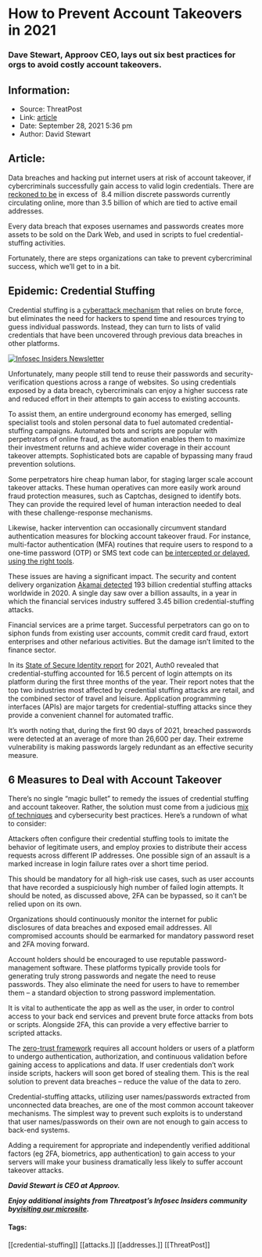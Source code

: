 # How to Prevent Account Takeovers in 2021
### Dave Stewart, Approov CEO, lays out six best practices for orgs to avoid costly account takeovers.

## Information:
+ Source: ThreatPost
+ Link: [article](https://kasperskycontenthub.com/threatpost-global/?p=175090)
+ Date: September 28, 2021  5:36 pm
+ Author: David Stewart


## Article:
Data breaches and hacking put internet users at risk of account takeover, if cybercriminals successfully gain access to valid login credentials. There are [reckoned to be](https://solutionsreview.com/identity-management/intuit-informs-turbotax-customers-of-account-takeovers/) in excess of  8.4 million discrete passwords currently circulating online, more than 3.5 billion of which are tied to active email addresses.


Every data breach that exposes usernames and passwords creates more assets to be sold on the Dark Web, and used in scripts to fuel credential-stuffing activities.


Fortunately, there are steps organizations can take to prevent cybercriminal success, which we’ll get to in a bit.


Epidemic: Credential Stuffing
-----------------------------


Credential stuffing is a [cyberattack mechanism](https://threatpost.com/spotify-credential-stuffing-cyberattack/163672/) that relies on brute force, but eliminates the need for hackers to spend time and resources trying to guess individual passwords. Instead, they can turn to lists of valid credentials that have been uncovered through previous data breaches in other platforms.


[![Infosec Insiders Newsletter](https://media.threatpost.com/wp-content/uploads/sites/103/2021/07/10165815/infosec_insiders_in_article_promo.png)](https://threatpost.com/infosec-insider-subscription-page/?utm_source=ART&utm_medium=ART&utm_campaign=InfosecInsiders_Newsletter_Promo/)


Unfortunately, many people still tend to reuse their passwords and security-verification questions across a range of websites. So using credentials exposed by a data breach, cybercriminals can enjoy a higher success rate and reduced effort in their attempts to gain access to existing accounts.


To assist them, an entire underground economy has emerged, selling specialist tools and stolen personal data to fuel automated credential-stuffing campaigns. Automated bots and scripts are popular with perpetrators of online fraud, as the automation enables them to maximize their investment returns and achieve wider coverage in their account takeover attempts. Sophisticated bots are capable of bypassing many fraud prevention solutions.


Some perpetrators hire cheap human labor, for staging larger scale account takeover attacks. These human operatives can more easily work around fraud protection measures, such as Captchas, designed to identify bots. They can provide the required level of human interaction needed to deal with these challenge-response mechanisms.


Likewise, hacker intervention can occasionally circumvent standard authentication measures for blocking account takeover fraud. For instance, multi-factor authentication (MFA) routines that require users to respond to a one-time password (OTP) or SMS text code can [be intercepted or delayed, using the right tools](https://securityintelligence.com/posts/massive-fraud-operation-evil-mobile-emulator-farms/).


These issues are having a significant impact. The security and content delivery organization [Akamai detected](https://www.akamai.com/uk/en/resources/our-thinking/state-of-the-internet-report/global-state-of-the-internet-security-ddos-attack-reports.jsp#:~:text=2021%20State%20of%20the%20Internet%20/%20Security%20Research,to%20exploit%20any%20vulnerability%20the) 193 billion credential stuffing attacks worldwide in 2020. A single day saw over a billion assaults, in a year in which the financial services industry suffered 3.45 billion credential-stuffing attacks.


Financial services are a prime target. Successful perpetrators can go on to siphon funds from existing user accounts, commit credit card fraud, extort enterprises and other nefarious activities. But the damage isn’t limited to the finance sector.


In its [State of Secure Identity report](https://auth0.com/resources/upcoming-webinars/state-of-security-identity-report-session-one#:~:text=The%202021%20Auth0%20State%20of%20Secure%20Identity%20report,and%20the%20adoption%20rates%20for%20identity%20protection%20technologies.) for 2021, Auth0 revealed that credential-stuffing accounted for 16.5 percent of login attempts on its platform during the first three months of the year. Their report notes that the top two industries most affected by credential stuffing attacks are retail, and the combined sector of travel and leisure. Application programming interfaces (APIs) are major targets for credential-stuffing attacks since they provide a convenient channel for automated traffic.


It’s worth noting that, during the first 90 days of 2021, breached passwords were detected at an average of more than 26,600 per day. Their extreme vulnerability is making passwords largely redundant as an effective security measure.


6 Measures to Deal with Account Takeover
----------------------------------------


There’s no single “magic bullet” to remedy the issues of credential stuffing and account takeover. Rather, the solution must come from a judicious [mix of techniques](https://www.csoonline.com/article/3448558/credential-stuffing-explained-how-to-prevent-detect-and-defend-against-it.html) and cybersecurity best practices. Here’s a rundown of what to consider:


Attackers often configure their credential stuffing tools to imitate the behavior of legitimate users, and employ proxies to distribute their access requests across different IP addresses. One possible sign of an assault is a marked increase in login failure rates over a short time period.


This should be mandatory for all high-risk use cases, such as user accounts that have recorded a suspiciously high number of failed login attempts. It should be noted, as discussed above, 2FA can be bypassed, so it can’t be relied upon on its own.


Organizations should continuously monitor the internet for public disclosures of data breaches and exposed email addresses. All compromised accounts should be earmarked for mandatory password reset and 2FA moving forward.


Account holders should be encouraged to use reputable password-management software. These platforms typically provide tools for generating truly strong passwords and negate the need to reuse passwords. They also eliminate the need for users to have to remember them – a standard objection to strong password implementation.


It is vital to authenticate the app as well as the user, in order to control access to your back end services and prevent brute force attacks from bots or scripts. Alongside 2FA, this can provide a very effective barrier to scripted attacks.


The [zero-trust framework](https://www.crowdstrike.com/cybersecurity-101/zero-trust-security/) requires all account holders or users of a platform to undergo authentication, authorization, and continuous validation before gaining access to applications and data. If user credentials don’t work inside scripts, hackers will soon get bored of stealing them. This is the real solution to prevent data breaches – reduce the value of the data to zero.


Credential-stuffing attacks, utilizing user names/passwords extracted from unconnected data breaches, are one of the most common account takeover mechanisms. The simplest way to prevent such exploits is to understand that user names/passwords on their own are not enough to gain access to back-end systems.


Adding a requirement for appropriate and independently verified additional factors (eg 2FA, biometrics, app authentication) to gain access to your servers will make your business dramatically less likely to suffer account takeover attacks.


***David Stewart is CEO at Approov.***


***Enjoy additional insights from Threatpost’s Infosec Insiders community by***[***visiting our microsite***](https://threatpost.com/microsite/infosec-insiders-community/)***.***




#### Tags:
[[credential-stuffing]] [[attacks.]] [[addresses.]] [[ThreatPost]]
